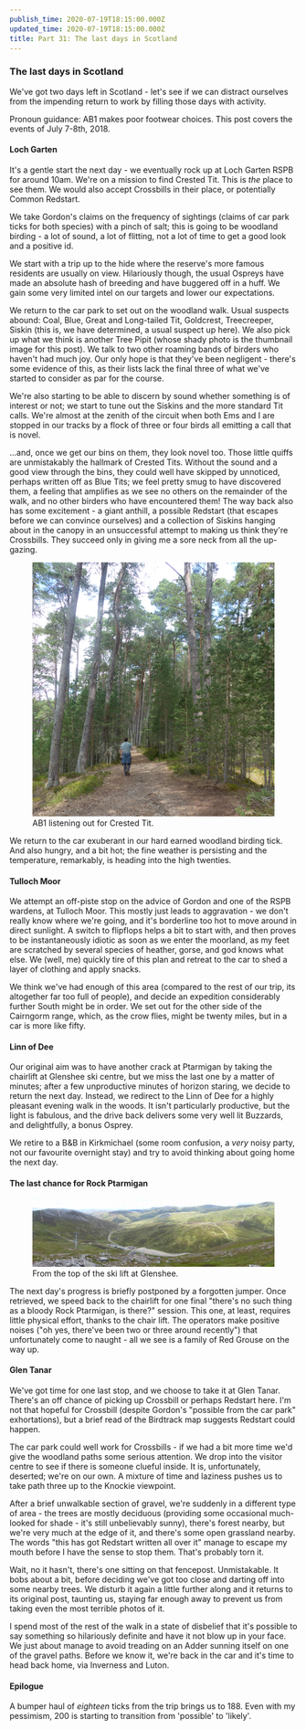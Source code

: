 ```yaml
---
publish_time: 2020-07-19T18:15:00.000Z
updated_time: 2020-07-19T18:15:00.000Z
title: Part 31: The last days in Scotland
---
```


### The last days in Scotland

We've got two days left in Scotland - let's see if we can distract ourselves
from the impending return to work by filling those days with activity.

Pronoun guidance: AB1 makes poor footwear choices. This post covers the
events of July 7-8th, 2018.

#### Loch Garten 

It's a gentle start the next day - we eventually rock up at Loch
Garten RSPB for around 10am. We're on a mission to find Crested
Tit. This is _the_ place to see them. We would also accept Crossbills
in their place, or potentially Common Redstart.

We take Gordon's claims on the frequency of sightings (claims of car
park ticks for both species) with a pinch of salt; this is going to be
woodland birding - a lot of sound, a lot of flitting, not a lot of
time to get a good look and a positive id.

We start with a trip up to the hide where the reserve's more famous
residents are usually on view. Hilariously though, the usual Ospreys
have made an absolute hash of breeding and have buggered off in a
huff. We gain some very limited intel on our targets and lower our
expectations.

We return to the car park to set out on the woodland walk. Usual
suspects abound: Coal, Blue, Great and Long-tailed Tit, Goldcrest,
Treecreeper, Siskin (this is, we have determined, a usual suspect up
here). We also pick up what we think is another Tree Pipit (whose shady photo
is the thumbnail image for this post). We talk to two other roaming
bands of birders who haven't had much joy. Our only hope is that they've been 
negligent - there's some evidence of this, as their lists lack the final three 
of what we've started to consider as par for the course.

We're also starting to be able to discern by sound whether something
is of interest or not; we start to tune out the Siskins and the more
standard Tit calls. We're almost at the zenith of the circuit when
both Ems and I are stopped in our tracks by a flock of three or four
birds all emitting a call that is novel.

...and, once we get our bins on them, they look novel too. Those
little quiffs are unmistakably the hallmark of Crested Tits. Without
the sound and a good view through the bins, they could well have
skipped by unnoticed, perhaps written off as Blue Tits; we feel pretty
smug to have discovered them, a feeling that amplifies as we see no
others on the remainder of the walk, and no other birders who have
encountered them! The way back also has some excitement - a giant
anthill, a possible Redstart (that escapes before we can convince
ourselves) and a collection of Siskins hanging about in the canopy in
an unsuccessful attempt to making us think they're Crossbills. They
succeed only in giving me a sore neck from all the up-gazing.

<figure class="figure">
  <img
    src="31-ab1.png"
    class="figure-img img-fluid rounded"
    alt="AB1 listening out for Crested Tit."/>
  <figcaption class="figure-caption text-center">
    AB1 listening out for Crested Tit.
  </figcaption>
</figure>

We return to the car exuberant in our hard earned woodland birding
tick. And also hungry, and a bit hot; the fine weather is persisting
and the temperature, remarkably, is heading into the high twenties.

#### Tulloch Moor

We attempt an off-piste stop on the advice of Gordon and one of the
RSPB wardens, at Tulloch Moor. This mostly just leads to aggravation -
we don't really know where we're going, and it's borderline too hot to
move around in direct sunlight. A switch to flipflops helps a bit to
start with, and then proves to be instantaneously idiotic as soon as
we enter the moorland, as my feet are scratched by several species of
heather, gorse, and god knows what else. We (well, me) quickly tire of
this plan and retreat to the car to shed a layer of clothing and apply
snacks.

We think we've had enough of this area (compared to the rest of our
trip, its altogether far too full of people), and decide an expedition
considerably further South might be in order. We set out for the other
side of the Cairngorm range, which, as the crow flies, might be twenty
miles, but in a car is more like fifty.

#### Linn of Dee

Our original aim was to have another crack at Ptarmigan by taking the
chairlift at Glenshee ski centre, but we miss the last one by a matter
of minutes; after a few unproductive minutes of horizon staring, we
decide to return the next day. Instead, we redirect to the Linn of Dee
for a highly pleasant evening walk in the woods. It isn't particularly
productive, but the light is fabulous, and the drive back delivers
some very well lit Buzzards, and delightfully, a bonus Osprey.

We retire to a B&B in Kirkmichael (some room confusion, a _very_ noisy
party, not our favourite overnight stay) and try to avoid thinking
about going home the next day.

#### The last chance for Rock Ptarmigan

<figure class="figure">
  <img
    src="31-glenshee.png"
    class="figure-img img-fluid rounded"
    alt="From the top of the ski lift at Glenshee."/>
  <figcaption class="figure-caption text-center">
    From the top of the ski lift at Glenshee.
  </figcaption>
</figure>

The next day's progress is briefly postponed by a forgotten
jumper. Once retrieved, we speed back to the chairlift for one final
"there's no such thing as a bloody Rock Ptarmigan, is there?"
session. This one, at least, requires little physical effort, thanks
to the chair lift. The operators make positive noises ("oh yes,
there've been two or three around recently") that unfortunately come
to naught - all we see is a family of Red Grouse on the way up.

#### Glen Tanar

We've got time for one last stop, and we choose to take it at Glen
Tanar. There's an off chance of picking up Crossbill or perhaps
Redstart here. I'm not that hopeful for Crossbill (despite Gordon's
"possible from the car park" exhortations), but a brief read of the
Birdtrack map suggests Redstart could happen.

The car park could well work for Crossbills - if we had a bit more
time we'd give the woodland paths some serious attention. We drop into
the visitor centre to see if there is someone clueful inside. It is,
unfortunately, deserted; we're on our own. A mixture of time and
laziness pushes us to take path three up to the Knockie viewpoint.

After a brief unwalkable section of gravel, we're suddenly in a
different type of area - the trees are mostly deciduous (providing
some occasional much-looked for shade - it's still unbelievably
sunny), there's forest nearby, but we're very much at the edge of it,
and there's some open grassland nearby. The words "this has got
Redstart written all over it" manage to escape my mouth before I have
the sense to stop them. That's probably torn it. 

Wait, no it hasn't, there's one sitting on that fencepost. Unmistakable. 
It bobs about a bit, before deciding we've got too close and
darting off into some nearby trees. We disturb it again a little further
along and it returns to its original post, taunting us, staying far enough
away to prevent us from taking even the most terrible photos of it.

I spend most of the rest of the walk in a state of disbelief that it's
possible to say something so hilariously definite and have it not blow
up in your face. We just about manage to avoid treading on an Adder sunning
itself on one of the gravel paths. Before we know it, we're back in the car
and it's time to head back home, via Inverness and Luton.

#### Epilogue

A bumper haul of _*eighteen*_ ticks from the trip brings us to
188. Even with my pessimism, 200 is starting to transition from
'possible' to 'likely'.